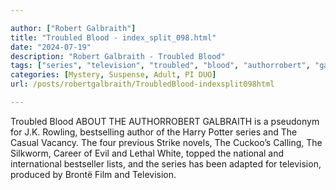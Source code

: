 ```yaml
---

author: ["Robert Galbraith"]
title: "Troubled Blood - index_split_098.html"
date: "2024-07-19"
description: "Robert Galbraith - Troubled Blood"
tags: ["series", "television", "troubled", "blood", "authorrobert", "galbraith", "pseudonym", "rowling", "bestselling", "author", "harry", "potter", "casual", "vacancy", "four", "previous", "strike", "novel", "cuckoo", "calling", "silkworm", "career", "evil", "lethal", "white"]
categories: [Mystery, Suspense, Adult, PI DUO]
url: /posts/robertgalbraith/TroubledBlood-indexsplit098html

---
```



Troubled Blood
ABOUT THE AUTHORROBERT GALBRAITH is a pseudonym for J.K. Rowling, bestselling author of the Harry Potter series and The Casual Vacancy. The four previous Strike novels, The Cuckoo’s Calling, The Silkworm,
Career of Evil and Lethal White, topped the national and international bestseller lists, and the series has been adapted for television, produced by Brontë Film and Television.
